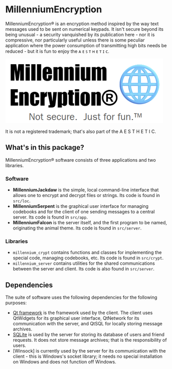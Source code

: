 # MillenniumEncryption

MillenniumEncryption&reg; is an encryption method inspired by the way text messages used to be sent on 
numerical keypads.  It isn't secure beyond its being unusual - a security vanquished by its publication
here - nor it is compressive, nor particularly useful unless there is some peculiar application where
the power consumption of transmitting high bits needs be reduced - but it is fun to enjoy the 
ᴀ ᴇ ꜱ ᴛ ʜ ᴇ ᴛ ɪ ᴄ.

<img src="images/badlogo.png" style="{float: right; display: block}">

It is not a registered trademark; that's also part of the A E S T H E T I C.

## What's in this package?

MillenniumEncryption&reg; software consists of three applications and two libraries.

### Software
* **MillenniumJackdaw** is the simple, local command-line interface that allows
one to encrypt and decrypt files or strings.  Its code is found in `src/loc`.
* **MillenniumSerpent** is the graphical user interface for managing codebooks
and for the client of one sending messages to a central server.  Its code is found in `src/app`.
* **MillenniumFalcon** is the server itself, and the first program to be named,
originating the animal theme.  Its code is found in `src/server`.

### Libraries
* `millennium_crypt` contains functions and classes for implementing the special code, managing codebooks, etc.
Its code is found in `src/crypt`.
* `millennium_server` contains utilities for the shared communications between the server and client.
Its code is also found in `src/server`.

## Dependencies

The suite of software uses the following dependencies for the following purposes:

* [Qt framework](https://www.qt.io/product/framework) is the framework used by the client.  The client uses QtWidgets for its graphical user interface,
QtNetwork for its communication with the server, and QtSQL for locally storing message archives.
* [SQLite](https://sqlite.org/index.html) is used by the server for storing its database of users and friend requests.  It does not
store message archives; that is the responsibility of users.
* [Winsock] is currently used by the server for its communication with the client - this is Windows's socket
library; it needs no special installation on Windows and does not function off Windows.